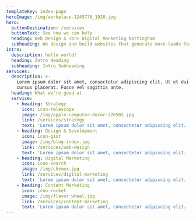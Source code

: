 ```yaml
---
templateKey: index-page
heroImage: /img/workplace-1245776_1920.jpg
hero:
  buttonDestination: /services
  buttonText: See how we can help
  heading: Web Design & <br> Digital Marketing Nottingham
  subheading: We design and build websites that generate more leads for your business.
intro:
  description: hello world!
  heading: Intro Heading
  subheading: Intro Subheading
services:
  description: >-
    Lorem ipsum dolor sit amet, consectetur adipiscing elit. Ut et dui id ligula
    cursus placerat. Fusce vel sagittis ante.
  heading: What we're good at
  service:
    - heading: Strategy
      icon: icon-telescope
      image: /img/apple-computer-decor-326502.jpg
      link: /services/strategy
      text: 'Lorem ipsum dolor sit amet, consectetur adipiscing elit. '
    - heading: Design & Development
      icon: icon-gist
      image: /img/blog-index.jpg
      link: /services/web-design
      text: 'Lorem ipsum dolor sit amet, consectetur adipiscing elit. '
    - heading: Digital Marketing
      icon: icon-search
      image: /img/chemex.jpg
      link: /services/digital-marketing
      text: 'Lorem ipsum dolor sit amet, consectetur adipiscing elit. '
    - heading: Content Marketing
      icon: icon-rocket
      image: /img/flavor_wheel.jpg
      link: /services/content-marketing
      text: 'Lorem ipsum dolor sit amet, consectetur adipiscing elit. '
---
```


